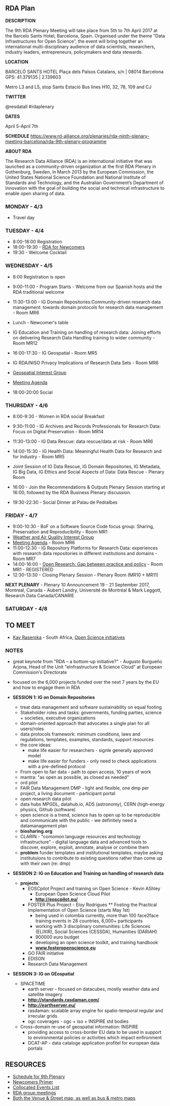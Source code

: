 ## RDA Plan

**DESCRIPTION**

The 9th RDA Plenary Meeting will take place from 5th to 7th April 2017 at the Barcelo Sants Hotel, Barcelona, Spain. Organised under the theme “Data Infrastructures for Open Science”, the event will bring together an international multi-disciplinary audience of data scientists, researchers, industry leaders, entrepreneurs, policymakers and data stewards. 

**LOCATION**

BARCELÓ SANTS HOTEL
Plaça dels Països Catalans, s/n | 08014 Barcelona
GPS: 41.379135 | 2.139603

Metro L3 and L5, stop Sants Estació
Bus lines H10, 32, 78, 109 and CJ

**TWITTER**

@resdatall #rdaplenary

**DATES**

April 5-April 7th

**SCHEDULE**
https://www.rd-alliance.org/plenaries/rda-ninth-plenary-meeting-barcelona/rda-9th-plenary-programme

**ABOUT RDA**

The Research Data Alliance (RDA) is an international initiative that was launched as a community-driven organization at the first RDA Plenary in Gothenburg, Sweden, in March 2013 by the European Commission, the United States National Science Foundation and National Institute of Standards and Technology, and the Australian Government’s Department of Innovation with the goal of building the social and technical infrastructure to enable open sharing of data.


### MONDAY - 4/3

* Travel day

### TUESDAY - 4/4
* 8:00-18:00 Registration
* 18:00-19:30 - [RDA for Newcomers](https://www.rd-alliance.org/rda-newcomers-plenary-9)
* 19:30 - Welcome Cocktail


### WEDNESDAY - 4/5
* 8:00 Registration is open
* 9:00-11:00 - Program Starts - Welcome from our Spanish hosts and the RDA traditional welcome
* 11:30-13:00 -  IG Domain Repositories:Community-driven research data management: towards domain protocols for research data management - Room MR6

* Lunch - Newcomer's table

*  IG Education and Training on handling of research data: Joining efforts on delivering Research Data Handling training to wider community - Room MR12

* 16:00-17:30 - IG Geospatial - Room MR5
 * IG RDA/NISO Privacy Implications of Research Data Sets - Room MR6
 * [Geospatial Interest Group](https://www.rd-alliance.org/group/geospatial-ig/case-statement/charter-geospatial-interest-group.html)
 * [Meeting Agenda](https://www.rd-alliance.org/ig-geospatial-rda-9th-plenary-meeting)

* 18:00-20:00 Social


### THURSDAY - 4/6
* 8:00-9:30 - Women in RDA social Breakfast
* 9:30-11:00 - IG Archives and Records Professionals for Research Data: Focus on Digital Preservation - Room MR14
* 11:30-13:00 - IG Data Rescue: data rescue/data at risk - Room MR6
* 14:00-15:30 - IG Health Data: Meaningful Health Data for Research and for Industry - Room MR5
 *  Joint Session of IG Data Rescue, IG Domain Repositories, IG Metadata, IG Big Data, IG Ethics and Social Aspects of Data: Data Rescue - Plenary Room

* 16:00 - Join the Recommendations & Outputs Plenary Session starting at 16:00,  followed by the RDA Business Plenary discussion.
* 19:30-22:30 - Social Dinner at Palau de Pedralbes

### FRIDAY - 4/7
* 9:00-10:30 - BoF on a Software Source Code focus group: Sharing, Preservation and Reproducibility - Room MR1
 * [Weather and Air Quality Interest Group](https://www.rd-alliance.org/groups/weather-climate-and-air-quality)
 * [Meeting Agenda](https://www.rd-alliance.org/ig-weather-climate-and-air-quality-rda-9th-plenary-meeting) - Room MR6
* 11:00-12:30 -  IG Repository Platforms for Research Data: experiences with research data repositories in different institutions and domains - Room MR7
* 14:00-16:00 - [Open Research: Gap between practice and policy](https://www.rd-alliance.org/open-research-data-gap-between-practice-and-policy) - Room MR1 - REGISTERED
* 12:30-13:30 - Closing Plenary Session - Plenary Room (MR10 + MR11)

**NEXT PLENARY** - Plenary 10 Announcement 19 - 21 September 2017, Montreal, Canada - Aubert Landry, Université de Montréal & Mark Leggott, Research Data Canada/CANARIE

### SATURDAY - 4/8

## TO MEET

* [Kay Raseroka](https://www.rd-alliance.org/member-spotlight-kay-raseroka-joint-minds-consult) - South Africa, [Open Science initiatives](http://africanopenscience.org.za/wp-content/uploads/2017/03/notes-sideevent.pdf)


### NOTES
* great keynote from "RDA – a bottom-up initiative?" - ‎Augusto Burgueño Arjona, Head of the Unit "eInfrastructure & Science Cloud" at European Commission's Directorate 
* focused on the 6,000 projects funded over the next 7 years by the EU and how to engage them in RDA

* **SESSION 1: IG on Domain Repositories**
	* treat data management and software sustainability on equal footing
	* Stakeholder roles and tasks: governments, funding parties, science + societies, executive organizations
	* domain-oriented approach that advocates a single plan for all users/roles
	* data protocols framework: minimum conditions, laws and regulations, templates, examples, standards, support resources
	* the core ideas:
		* make life easier for researchers - signle generally approved model
		* make life easier for funders - only need to check applications with a pre-defined protocol
	* From open to fair data - path to open access, 10 years of work
	* mantra: "as open as possible, as closed as needed"
	* ord pilot
	* FAIR Data Management DMP - light and flexible, one dmp per project, a living document - participant portal
	* open research data pilot
	* data hubs MPGDL, datahub.io, ADS (astronomy), CERN (high-energy physics, Github (software)
	* open science is a trend, science has to open up to be reproducible and communicate with the public - we definitely need a datamanagement plan
	* **biosharing.org**
	* CLARIN - "comomon language resources and technology infrastructure" - digital language data and advanced tools to discover, explore, exploit, annotate, analyse or combine them
	* **problem** funder templates and institutional templates, maybe asking institutuions to contribute to existing questions rather than come up with their own (re: dmp)

* **SESSION 2: IG on Education and Training on handling of research data**
	* **projects**:
		* EOSCpilot Project and training on Open Science  - Kevin AShley
			* European Open Science Cloud Pilot
			* **http://eoscpilot.eu/**
		* FOSTER Plus Project - Eloy Rodrigues
			** Fosting the Practical Implementation of Open Science (starts May 1st)
			* being used in colombia currently, more than 100 face2face training events in 28 countries, 6,000+ participants
			* working with 3 disciplinary communities: Life Sciences (ELIXIR), Social Sciences (CESSDA), Humanities (DARIAH)
			* 900000 euro budget
			* developing an open science toolkit, and training handbook
			* **www.fosteropenscience.eu**
		* GO FAIR initiative
		* EDISON
		* Research Data Management
* **SESSION 3: IG on GEospatial**
	* SPACETIME
		* earth server - focused on datacubes, mostly weather data and satellite imagery
		* **http://standards.rasdaman.com/**
		* **http://earthserver.eu/**
		* rasdaman: scalable array engine for spatio-temporal regular and irrecular grids
		* ogc coverages - ogc + iso + INSPIRE std bodies
	* Cross-domain re-use of geospatial information: INSPIRE
		* providing access to cross-border EU data to be used in support to environmental policies or activities which impact enfironment
		* DCAT-AP - data cataloge application profitel for european data portals

## RESOURCES

* [Schedule for 9th Plenary](https://www.rd-alliance.org/plenaries/rda-ninth-plenary-meeting-barcelona/rda-9th-plenary-programme)
* [Newcomers Primer](https://www.rd-alliance.org/rda-newcomers-some-notes)
* [Collocated Events List](https://www.rd-alliance.org/rda-plenary-9th-collocated-associated-events)
* [RDA group meetings](https://www.rd-alliance.org/plenaries/rda-ninth-plenary-meeting-barcelona/rda-9th-plenary-programme)
* [Both the Venue & Street map, as well as bus & metro maps](https://www.rd-alliance.org/plenaries/rda-ninth-plenary-meeting-barcelona/rda-plenary-9-venue-accommodation-logistics)